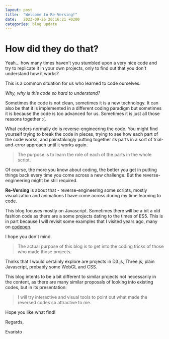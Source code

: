```yaml
---
layout: post
title:  "Welcome to Re-Versing!"
date:   2023-09-26 20:16:21 +0200
categories: blog update
---
```

# How did they do that?

Yeah... how many times haven't you stumbled upon a very nice code and try to replicate it in your own projects, only to find out that you don't understand how it works?

This is a common situation for us who learned to code ourselves.

*Why, why is this code so hard to understand?*

Sometimes the code is not clean, sometimes it is a new technology. It can also be that it is implemented in a different coding paradigm but sometimes it is because the code is too advanced for us. Sometimes it is just all those reasons together :(.

What coders normally do is reverse-engineering the code. You might find yourself trying to break the code in pieces, trying to see how each part of the code works, and painstakingly putting together its parts in a sort of trial-and-error approach until it works again.

> The purpose is to learn the role of each of the parts in the whole script.

Of course, the more you know about coding, the better you get in putting things back every time you come across a new challenge. But the reverse-engineering might be still required.

**Re-Versing** is about that - reverse-engineering some scripts, mostly visualization and animations I have come across during my time learning to code.

This blog focuses mostly on Javascript. Sometimes there will be a bit a old fashion code as there are a some projects dating to the times of ES5. This is in part because I will revisit some examples that I visited years ago, many on [codepen](https://codepen.io/).

I hope you don't mind.

> The actual purpose of this blog is to get into the coding tricks of those who made those projects.

Thinks that I would certainly explore are projects in D3.js, Three.js, plain Javascript, probably some WebGL and CSS.

This blog intents to be a bit different to similar projects not necessarily in the content, as there are many similar proposals of looking into existing codes, but in its presentation:

> I will try interactive and visual tools to point out what made the reversed codes so attractive to me.

Hope you like what find!

Regards,

Evaristo